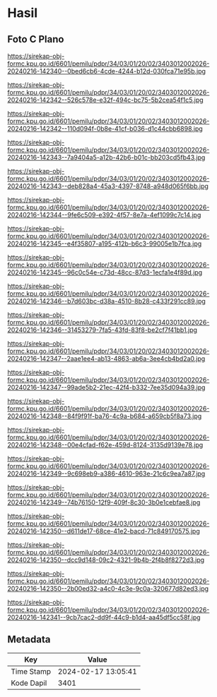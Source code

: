 # Hasil

## Foto C Plano

https://sirekap-obj-formc.kpu.go.id/6601/pemilu/pdpr/34/03/01/20/02/3403012002026-20240216-142340--0bed6cb6-4cde-4244-b12d-030fca71e95b.jpg

https://sirekap-obj-formc.kpu.go.id/6601/pemilu/pdpr/34/03/01/20/02/3403012002026-20240216-142342--526c578e-e32f-494c-bc75-5b2cea54f1c5.jpg

https://sirekap-obj-formc.kpu.go.id/6601/pemilu/pdpr/34/03/01/20/02/3403012002026-20240216-142342--110d094f-0b8e-41cf-b036-d1c44cbb6898.jpg

https://sirekap-obj-formc.kpu.go.id/6601/pemilu/pdpr/34/03/01/20/02/3403012002026-20240216-142343--7a9404a5-a12b-42b6-b01c-bb203cd5fb43.jpg

https://sirekap-obj-formc.kpu.go.id/6601/pemilu/pdpr/34/03/01/20/02/3403012002026-20240216-142343--deb828a4-45a3-4397-8748-a948d065f6bb.jpg

https://sirekap-obj-formc.kpu.go.id/6601/pemilu/pdpr/34/03/01/20/02/3403012002026-20240216-142344--9fe6c509-e392-4f57-8e7a-4ef1099c7c14.jpg

https://sirekap-obj-formc.kpu.go.id/6601/pemilu/pdpr/34/03/01/20/02/3403012002026-20240216-142345--e4f35807-a195-412b-b6c3-99005e1b7fca.jpg

https://sirekap-obj-formc.kpu.go.id/6601/pemilu/pdpr/34/03/01/20/02/3403012002026-20240216-142345--96c0c54e-c73d-48cc-87d3-1ecfa1e4f89d.jpg

https://sirekap-obj-formc.kpu.go.id/6601/pemilu/pdpr/34/03/01/20/02/3403012002026-20240216-142346--b7d603bc-d38a-4510-8b28-c433f291cc89.jpg

https://sirekap-obj-formc.kpu.go.id/6601/pemilu/pdpr/34/03/01/20/02/3403012002026-20240216-142346--31453279-7fa5-43fd-83f8-be2cf7f41bb1.jpg

https://sirekap-obj-formc.kpu.go.id/6601/pemilu/pdpr/34/03/01/20/02/3403012002026-20240216-142347--2aae1ee4-ab13-4863-ab6a-3ee4cb4bd2a0.jpg

https://sirekap-obj-formc.kpu.go.id/6601/pemilu/pdpr/34/03/01/20/02/3403012002026-20240216-142347--99ade5b2-21ec-42f4-b332-7ee35d094a39.jpg

https://sirekap-obj-formc.kpu.go.id/6601/pemilu/pdpr/34/03/01/20/02/3403012002026-20240216-142348--84f9f91f-ba76-4c9a-b684-a659cb5f8a73.jpg

https://sirekap-obj-formc.kpu.go.id/6601/pemilu/pdpr/34/03/01/20/02/3403012002026-20240216-142348--00e4cfad-f62e-459d-8124-3135d9139e78.jpg

https://sirekap-obj-formc.kpu.go.id/6601/pemilu/pdpr/34/03/01/20/02/3403012002026-20240216-142349--9c698eb9-a386-4610-963e-21c6c9ea7a87.jpg

https://sirekap-obj-formc.kpu.go.id/6601/pemilu/pdpr/34/03/01/20/02/3403012002026-20240216-142349--74b76150-12f9-409f-8c30-3b0e1cebfae8.jpg

https://sirekap-obj-formc.kpu.go.id/6601/pemilu/pdpr/34/03/01/20/02/3403012002026-20240216-142350--d611de17-68ce-41e2-bacd-71c849170575.jpg

https://sirekap-obj-formc.kpu.go.id/6601/pemilu/pdpr/34/03/01/20/02/3403012002026-20240216-142350--dcc9d148-09c2-4321-9b4b-2f4b8f8272d3.jpg

https://sirekap-obj-formc.kpu.go.id/6601/pemilu/pdpr/34/03/01/20/02/3403012002026-20240216-142350--2b00ed32-a4c0-4c3e-9c0a-320677d82ed3.jpg

https://sirekap-obj-formc.kpu.go.id/6601/pemilu/pdpr/34/03/01/20/02/3403012002026-20240216-142341--9cb7cac2-dd9f-44c9-b1d4-aa45df5cc58f.jpg


## Metadata

| Key        | Value               |
| ---------- | ------------------- |
| Time Stamp | 2024-02-17 13:05:41 |
| Kode Dapil | 3401                |



